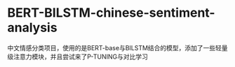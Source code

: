 # BERT-BILSTM-chinese-sentiment-analysis
中文情感分类项目，使用的是BERT-base与BILSTM结合的模型，添加了一些轻量级注意力模块，并且尝试来了P-TUNING与对比学习
